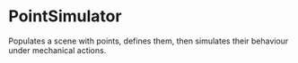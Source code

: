 # PointSimulator
Populates a scene with points, defines them, then simulates their behaviour under mechanical actions.
